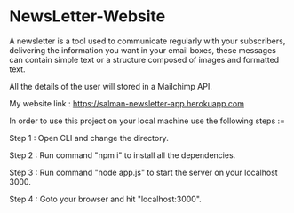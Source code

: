 # NewsLetter-Website

A newsletter is a tool used to communicate regularly with your subscribers, delivering the information you want in your email boxes, these messages can contain simple text or a structure composed of images and formatted text.


All the details of the user will stored in a Mailchimp API.

My website link : https://salman-newsletter-app.herokuapp.com

In order to use this project on your local machine use the following steps :=

Step 1 : Open CLI and change the directory.

Step 2 : Run command "npm i" to install all the dependencies.

Step 3 : Run command "node app.js" to start the server on your localhost 3000.

Step 4 : Goto your browser and hit "localhost:3000".
